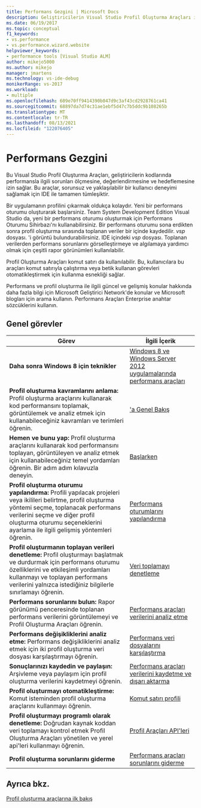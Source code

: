```yaml
---
title: Performans Gezgini | Microsoft Docs
description: Geliştiricilerin Visual Studio Profil Oluşturma Araçları ilgili sorunları ölçmesine, değerlendirmesine ve hedeflemesine nasıl izin ver olduğunu öğrenin.
ms.date: 06/19/2017
ms.topic: conceptual
f1_keywords:
- vs.performance
- vs.performance.wizard.website
helpviewer_keywords:
- performance tools [Visual Studio ALM]
author: mikejo5000
ms.author: mikejo
manager: jmartens
ms.technology: vs-ide-debug
monikerRange: vs-2017
ms.workload:
- multiple
ms.openlocfilehash: 609e70ff9414390b047d9c3af43cd2928761ca41
ms.sourcegitcommit: 68897da7d74c31ae1ebf5d47c7b5ddc9b108265b
ms.translationtype: MT
ms.contentlocale: tr-TR
ms.lasthandoff: 08/13/2021
ms.locfileid: "122076405"
---
```

# <a name="performance-explorer"></a>Performans Gezgini

Bu Visual Studio Profil Oluşturma Araçları, geliştiricilerin kodlarında performansla ilgili sorunları ölçmesine, değerlendirmesine ve hedeflemesine izin sağlar. Bu araçlar, sorunsuz ve yaklaşılabilir bir kullanıcı deneyimi sağlamak için IDE ile tamamen tümleşiktir.

Bir uygulamanın profilini çıkarmak oldukça kolaydır. Yeni bir performans oturumu oluşturarak başlarsiniz. Team System Development Edition Visual Studio da, yeni bir performans oturumu oluşturmak için Performans Oturumu Sihirbazı'nı kullanabilirsiniz. Bir performans oturumu sona erdikten sonra profil oluşturma sırasında toplanan veriler bir içinde kaydedilir. *vsp* dosyası. 'i görüntü bulundurabilirsiniz. IDE içindeki *vsp* dosyası. Toplanan verilerden performans sorunlarını görselleştirmeye ve algılamaya yardımcı olmak için çeşitli rapor görünümleri kullanılabilir.

Profil Oluşturma Araçları komut satırı da kullanılabilir. Bu, kullanıcılara bu araçları komut satırıyla çalıştırma veya betik kullanan görevleri otomatikleştirmek için kullanma esnekliği sağlar.

Performans ve profil oluşturma ile ilgili güncel ve gelişmiş konular hakkında daha fazla bilgi için Microsoft Geliştirici Network'de konular ve Microsoft blogları için arama kullanın. Performans Araçları Enterprise anahtar sözcüklerini kullanın.

## <a name="common-tasks"></a>Genel görevler

|Görev|İlgili İçerik|
|----------|---------------------|
|**Daha sonra Windows 8 için teknikler**|[Windows 8 ve Windows Server 2012 uygulamalarında performans araçları](../profiling/performance-tools-on-windows-8-and-windows-server-2012-applications.md)|
|**Profil oluşturma kavramlarını anlama:** Profil oluşturma araçlarını kullanarak kod performansını toplamak, görüntülemek ve analiz etmek için kullanabileceğiniz kavramları ve terimleri öğrenin.|['a Genel Bakış](../profiling/overviews-performance-tools.md)|
|**Hemen ve bunu yap:** Profil oluşturma araçlarını kullanarak kod performansını toplayan, görüntüleyen ve analiz etmek için kullanabileceğiniz temel yordamları öğrenin. Bir adım adım kılavuzla deneyin.|[Başlarken](../profiling/getting-started-with-performance-tools.md)|
|**Profil oluşturma oturumu yapılandırma:** Profili yapılacak projeleri veya ikilileri belirtme, profil oluşturma yöntemi seçme, toplanacak performans verilerini seçme ve diğer profil oluşturma oturumu seçeneklerini ayarlama ile ilgili gelişmiş yöntemleri öğrenin.|[Performans oturumlarını yapılandırma](../profiling/configuring-performance-sessions.md)|
|**Profil oluşturmanın toplayan verileri denetleme:** Profil oluşturmayı başlatmak ve durdurmak için performans oturumu özelliklerini ve etkileşimli yordamları kullanmayı ve toplayan performans verilerini yalnızca istediğiniz bilgilerle sınırlamayı öğrenin.|[Veri toplamayı denetleme](../profiling/controlling-data-collection.md)|
|**Performans sorunlarını bulun:** Rapor görünümü penceresinde toplanan performans verilerini görüntülemeyi ve Profil Oluşturma Araçları öğrenin.|[Performans araçları verilerini analiz etme](../profiling/analyzing-performance-tools-data.md)|
|**Performans değişikliklerini analiz etme:** Performans değişikliklerini analiz etmek için iki profil oluşturma veri dosyası karşılaştırmayı öğrenin.|[Performans veri dosyalarını karşılaştırma](../profiling/comparing-performance-data-files.md)|
|**Sonuçlarınızı kaydedin ve paylaşın:** Arşivleme veya paylaşım için profil oluşturma verilerini kaydetmeyi öğrenin.|[Performans araçları verilerini kaydetme ve dışarı aktarma](../profiling/saving-and-exporting-performance-tools-data.md)|
|**Profil oluşturmayı otomatikleştirme:** Komut isteminden profil oluşturma araçlarını kullanmayı öğrenin.|[Komut satırı profili](../profiling/using-the-profiling-tools-from-the-command-line.md)|
|**Profil oluşturmayı programlı olarak denetleme:** Doğrudan kaynak koddan veri toplamayı kontrol etmek Profil Oluşturma Araçları yönetilen ve yerel api'leri kullanmayı öğrenin.|[Profil Araçları API'leri](../profiling/profiling-tools-apis.md)|
|**Profil oluşturma sorunlarını giderme**|[Performans araçları sorunlarını giderme](../profiling/troubleshooting-performance-tools-issues.md)|

## <a name="see-also"></a>Ayrıca bkz.

[Profil oluşturma araçlarına ilk bakış](../profiling/profiling-feature-tour.md)
